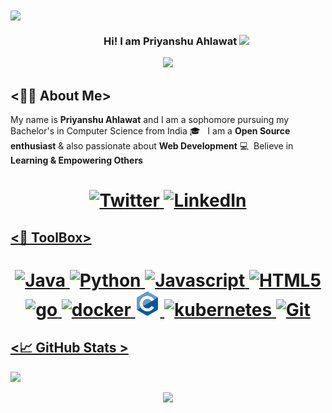 <div>
<img align="center" src="https://i.imgur.com/4ASafy0.png">
</div>

<h3 align="center">
  &nbsp;&nbsp;&nbsp;&nbsp;&nbsp;&nbsp;&nbsp;Hi! I am Priyanshu Ahlawat
  <img src="https://media.giphy.com/media/hvRJCLFzcasrR4ia7z/giphy.gif" width="28">
</h3>

<!-- Typing SVG by DenverCoder1 - https://github.com/DenverCoder1/readme-typing-svg -->
<p align="center">
<!--   <a href="https://github.com/DenverCoder1/readme-typing-svg"> -->
    <img src="https://readme-typing-svg.herokuapp.com?color=E22FE4&width=380&height=45&lines=Open-Source+Enthusiast;Passionate+Learner;Empowering+Others;Nice+To+Meet+You+...&center=true"></a>

</p>

<!-- Badges template - https://github.com/badges/shields -->


## <👨‍💻 About Me>

My name is **Priyanshu Ahlawat** and I am a sophomore pursuing my Bachelor's in Computer Science from India 🎓 &nbsp;&nbsp;I am a **Open Source enthusiast** & also passionate about **Web Development** 💻  &nbsp;Believe in **Learning & Empowering Others** 
<h1 align = "center">
  
  <a href="https://twitter.com/PriyanshuAhla13" target="_blank"><img alt="Twitter" title="Twitter" src="https://img.shields.io/badge/-Twitter-1DA1F2?style=for-the-badge&logo=twitter&logoColor=white"/>
</a> <a href="https://www.linkedin.com/in/priyanshu-ahlawat-843a21217/" target="_blank"><img alt="LinkedIn" title="LinkedIn" src="https://img.shields.io/badge/LinkedIn-%230077B5.svg?&style=for-the-badge&logo=linkedin&logoColor=white"/>
  
  </h1>

  
## <🔩 ToolBox>  
<h1 align = "center">

![Java](https://img.shields.io/badge/Java-ED8B00?style=for-the-badge&logo=java&logoColor=white)
![Python](https://img.shields.io/badge/-Python-white?style=for-the-badge&logo=python&logoColor=4B8BBE)
![Javascript](https://img.shields.io/badge/JavaScript-323330?style=for-the-badge&logo=javascript&logoColor=F7DF1E)
![HTML5](https://img.shields.io/badge/-html5-d9534f?style=for-the-badge&logo=html5&logoColor=white)
<img src="https://cdn.jsdelivr.net/gh/devicons/devicon/icons/go/go-original-wordmark.svg" alt="go" width="60" height="60"/>
<img src="https://cdn.jsdelivr.net/gh/devicons/devicon/icons/docker/docker-original-wordmark.svg" alt="docker" width="60" height="60"/>
<img src="https://raw.githubusercontent.com/devicons/devicon/master/icons/c/c-original.svg" alt="c" width="40" height="40"/>
<img src="https://cdn.jsdelivr.net/gh/devicons/devicon/icons/docker/docker-original-wordmark.svg" alt="kubernetes" width="60" height="60"/>
![Git](https://img.shields.io/badge/-git-F1502F?style=for-the-badge&logo=git&logoColor=white)
</h1>
  
  ## <📈 GitHub Stats >  

<!-- Contributor Graph-1 : https://activity-graph.herokuapp.com/graph?username=PriyanshuAhlawat&theme=xcode  -->
![](https://activity-graph.herokuapp.com/graph?username=PriyanshuAhlawat&theme=react-dark&hide_border=true)
<!-- ![](https://github-readme-stats.vercel.app/api?username=PriyanshuAhlawat&show_icons=true&theme=tokyonight)  -->
<p align="center">
	
  <img width="48%" src="https://github-readme-stats.vercel.app/api?username=PriyanshuAhlawat&show_icons=true&theme=algolia&hide_border=true" />
<!--   <img width="48%" src="https://github-readme-streak-stats.herokuapp.com/?user=PriyanshuAhlawat&theme=algolia&hide_border=true" /> -->
</p>
